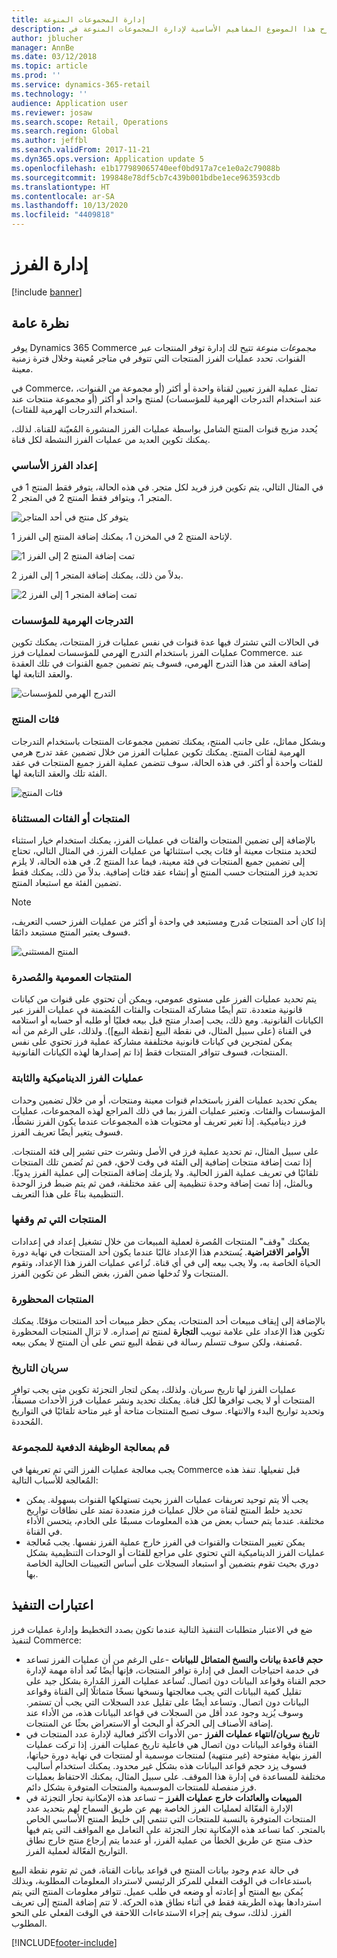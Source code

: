 ```yaml
---
title: إدارة المجموعات المنوعة
description: يشرح هذا الموضوع المفاهيم الأساسية لإدارة المجموعات المنوعة في Dynamics 365 Commerce، ويوفر اعتبارات التنفيذ لمشروعك.
author: jblucher
manager: AnnBe
ms.date: 03/12/2018
ms.topic: article
ms.prod: ''
ms.service: dynamics-365-retail
ms.technology: ''
audience: Application user
ms.reviewer: josaw
ms.search.scope: Retail, Operations
ms.search.region: Global
ms.author: jeffbl
ms.search.validFrom: 2017-11-21
ms.dyn365.ops.version: Application update 5
ms.openlocfilehash: e1b177989065740eef0bd917a7ce1e0a2c79088b
ms.sourcegitcommit: 199848e78df5cb7c439b001bdbe1ece963593cdb
ms.translationtype: HT
ms.contentlocale: ar-SA
ms.lasthandoff: 10/13/2020
ms.locfileid: "4409818"
---
```

# <a name="assortment-management"></a>إدارة الفرز

[!include [banner](../includes/banner.md)]

## <a name="overview"></a>نظرة عامة

يوفر Dynamics 365 Commerce *مجموعات منوعة* تتيح لك إدارة توفر المنتجات عبر القنوات. تحدد عمليات الفرز المنتجات التي تتوفر في متاجر مُعينة وخلال فترة زمنية معينة.

في Commerce، تمثل عملية الفرز تعيين لقناة واحدة أو أكثر (أو مجموعة من القنوات، عند استخدام التدرجات الهرمية للمؤسسات) لمنتج واحد أو أكثر (أو مجموعة منتجات عند استخدام التدرجات الهرمية للفئات).

يُحدد مزيج قنوات المنتج الشامل بواسطة عمليات الفرز المنشورة المُعيّنة للقناة. لذلك، يمكنك تكوين العديد من عمليات الفرز النشطة لكل قناة.

### <a name="basic-assortment-setup"></a>إعداد الفرز الأساسي

في المثال التالي، يتم تكوين فرز فريد لكل متجر. في هذه الحالة، يتوفر فقط المنتج 1 في المتجر 1، ويتوافر فقط المنتج 2 في المتجر 2.

![يتوفر كل منتج في أحد المتاجر](./media/Managing-assortments-figure1.png)

لإتاحة المنتج 2 في المخزن 1، يمكنك إضافة المنتج إلى الفرز 1.

![تمت إضافة المنتج 2 إلى الفرز 1](./media/Managing-assortments-figure2.png)

بدلاً من ذلك، يمكنك إضافة المتجر 1 إلى الفرز 2.

![تمت إضافة المتجر 1 إلى الفرز 2](./media/Managing-assortments-figure3.png)

### <a name="organization-hierarchies"></a>التدرجات الهرمية للمؤسسات

في الحالات التي تشترك فيها عدة قنوات في نفس عمليات فرز المنتجات، يمكنك تكوين عمليات الفرز باستخدام التدرج الهرمي للمؤسسات لعمليات فرز Commerce. عند إضافة العقد من هذا التدرج الهرمي، فسوف يتم تضمين جميع القنوات في تلك العقدة والعقد التابعة لها.

![التدرج الهرمي للمؤسسات](./media/Managing-assortments-figure4.png)

### <a name="product-categories"></a>فئات المنتج

وبشكل مماثل، على جانب المنتج، يمكنك تضمين مجموعات المنتجات باستخدام التدرجات الهرمية لفئات المنتج. يمكنك تكوين عمليات الفرز من خلال تضمين عقد تدرج هرمي للفئات واحدة أو أكثر. في هذه الحالة، سوف تتضمن عملية الفرز جميع المنتجات في عقد الفئة تلك والعقد التابعة لها.

![فئات المنتج](./media/Managing-assortments-figure5.png)

### <a name="excluded-products-or-categories"></a>المنتجات أو الفئات المستثناة

بالإضافة إلى تضمين المنتجات والفئات في عمليات الفرز، يمكنك استخدام خيار استثناء لتحديد منتجات معينة أو فئات يجب استثنائها من عمليات الفرز. في المثال التالي، تحتاج إلى تضمين جميع المنتجات في فئة معينة، فيما عدا المنتج 2. في هذه الحالة، لا يلزم تحديد فرز المنتجات حسب المنتج أو إنشاء عقد فئات إضافية. بدلاً من ذلك، يمكنك فقط تضمين الفئة مع استبعاد المنتج.

> [!NOTE]
> إذا كان أحد المنتجات مُدرج ومستبعد في واحدة أو أكثر من عمليات الفرز حسب التعريف، فسوف يعتبر المنتج مستبعد دائمًا.

![المنتج المستثنى](./media/Managing-assortments-figure6.png)

### <a name="global-and-released-products"></a>المنتجات العمومية والمُصدرة

يتم تحديد عمليات الفرز على مستوى عمومي، ويمكن أن تحتوي على قنوات من كيانات قانونية متعددة. تتم أيضًا مشاركة المنتجات والفئات المُضمنة في عمليات الفرز عبر الكيانات القانونية. ومع ذلك، يجب إصدار منتج قبل بيعه فعليًا أو طلبه أو حسابه أو استلامه في القناة (على سبيل المثال، في نقطة البيع \[نقطة البيع\]). ولذلك، على الرغم من أنه يمكن لمتجرين في كيانات قانونية مختلففة مشاركة عملية فرز تحتوي على نفس المنتجات، فسوف تتوافر المنتجات فقط إذا تم إصدارها لهذه الكيانات القانونية.

### <a name="dynamic-and-static-assortments"></a>عمليات الفرز الديناميكية والثابتة

يمكن تحديد عمليات الفرز باستخدام قنوات معينة ومنتجات، أو من خلال تضمين وحدات المؤسسات والفئات. وتعتبر عمليات الفرز بما في ذلك المراجع لهذه المجموعات، عمليات فرز ديناميكية. إذا تغير تعريف أو محتويات هذه المجموعات عندما يكون الفرز نشطًا، فسوف يتغير أيضًا تعريف الفرز.

على سبيل المثال، تم تحديد عملية فرز في الأصل ونشرت حتى تشير إلى فئة المنتجات. إذا تمت إضافة منتجات إضافية إلى الفئة في وقت لاحق، فمن ثم تُضمن تلك المنتجات تلقائيًا في تعريف عملية الفرز الحالية. ولا يلزمك إضافة المنتجات إلى عملية الفرز يدويًا. وبالمثل، إذا تمت إضافة وحدة تنظيمية إلى عقد مختلفة، فمن ثم يتم ضبط فرز الوحدة التنظيمية بناءً على هذا التعريف.

### <a name="stopped-products"></a>المنتجات التي تم وقفها

يمكنك "وقف" المنتجات المُصرة لعملية المبيعات من خلال تشغيل إعداد في إعدادات **الأوامر الافتراضية**. يُستخدم هذا الإعداد غالبًا عندما يكون أحد المنتجات في نهاية دورة الحياة الخاصة به، ولا يجب بيعه إلى في أي قناة. تُراعي عمليات الفرز هذا الإعداد، وتقوم المنتجات ولا تُدخلها ضمن الفرز، بغض النظر عن تكوين الفرز.

### <a name="blocked-products"></a>المنتجات المحظورة

بالإضافة إلى إيقاف مبيعات أحد المنتجات، يمكن حظر مبيعات أحد المنتجات مؤقتًا. يمكنك تكوين هذا الإعداد على علامة تبويب **التجارة** لمنتج تم إصداره. لا تزال المنتجات المحظورة مُصنفة، ولكن سوف تتسلم رسالة في نقطة البيع تنص على أن المنتج لا يمكن بيعه.

### <a name="date-effectivity"></a>سريان التاريخ

عمليات الفرز لها تاريخ سريان. ولذلك، يمكن لتجار التجزئة تكوين متى يجب توافر المنتجات أو لا يجب توافرها لكل قناة. يمكنك تحديد ونشر عمليات فرز الأحداث مسبقاً، وتحديد تواريخ البدء والانتهاء. سوف تصبح المنتجات متاحة أو غير متاحة تلقائيًا في التواريخ المُحددة.

### <a name="process-assortments-batch-job"></a>قم بمعالجة الوظيفة الدفعية للمجموعة

يجب معالجة عمليات الفرز التي تم تعريفها في Commerce قبل تفعيلها. تنفذ هذه المُعالجة للأسباب التالية:

- يجب ألا يتم توحيد تعريفات عمليات الفرز بحيث تستهلكها القنوات بسهولة. يمكن تحديد خلط المنتج لقناة من خلال عمليات فرز متعددة تمتد على نطاقات تواريخ مختلفة. عندما يتم حساب بعض من هذه المعلومات مسبقًا على الخادم، يتحسن الأداء في القناة.
- يمكن تغيير المنتجات والقنوات في الفرز خارج عملية الفرز نفسها. يجب مُعالجة عمليات الفرز الديناميكية التي تحتوي على مراجع للفئات أو الوحدات التنظيمية بشكل دوري بحيث تقوم بتضمين أو استبعاد السجلات على أساس التعيينات الحالية الخاصة بها.

## <a name="implementation-considerations"></a>اعتبارات التنفيذ

ضع في الاعتبار متطلبات التنفيذ التالية عندما تكون بصدد التخطيط وإدارة عمليات فرز لتنفيذ Commerce:

- **حجم قاعدة بيانات والنسخ المتماثل للبيانات** -على الرغم من أن عمليات الفرز تساعد في خدمة احتياجات العمل في إدارة توافر المنتجات، فإنها أيضًا تُعد أداة مهمة لإدارة حجم القناة وقواعد البيانات دون اتصال. تُساعد عمليات الفرز المُدارة بشكل جيد على تقليل كمية البيانات التي يجب معالجتها ونسخها نسخًا متماثلًا إلى القناة وقواعد البيانات دون اتصال. وتساعد أيضًا على تقليل عدد السجلات التي يجب أن تستمر. وسوف يُزيد وجود عدد أقل من السجلات في قواعد البيانات هذه، من الأداء عند إضافة الأصناف إلى الحركة أو البحث أو الاستعراض بحثًا عن المنتجات.
- **تاريخ سريان/انتهاء عمليات الفرز** -من الأدوات الأكثر فعالية لإدارة عدد المنتجات في القناة وقواعد البيانات دون اتصال هي فاعلية تاريخ عمليات الفرز. إذا تركت عمليات الفرز بنهاية مفتوحة (غير منتهية) لمنتجات موسمية أو لمنتجات في نهاية دورة حياتها، فسوف يزد حجم قواعد البيانات هذه بشكل غير محدود. يمكنك استخدام أساليب مختلفة للمساعدة في إدارة هذا الموقف. على سبيل المثال، يمكنك الاحتفاظ بعمليات فرز منفصلة للمنتجات الموسمية والمنتجات المتوفرة بشكل دائم.
- **المبيعات والعائدات خارج عمليات الفرز** – تساعد هذه الإمكانية تجار التجزئة في الإدارة الفعّالة لعمليات الفرز الخاصة بهم عن طريق السماح لهم بتحديد عدد المنتجات المتوفرة بالنسبة للمنتجات التي تنتمي إلى خليط المنتج الأساسي الخاص بالمتجر. كما تساعد هذه الإمكانية تجار التجزئة على التعامل مع المواقف التي يتم فيها حذف منتج عن طريق الخطأ من عملية الفرز، أو عندما يتم إرجاع منتج خارج نطاق التواريخ الفعّالة لعملية الفرز.

في حالة عدم وجود بيانات المنتج في قواعد بيانات القناة، فمن ثم تقوم نقطة البيع باستدعاءات في الوقت الفعلي للمركز الرئيسي لاسترداد المعلومات المطلوبة، وبذلك يُمكن بيع المنتج أو إعادته أو وضعه في طلب عميل. تتوافر معلومات المنتج التي يتم استردادها بهذه الطريقة فقط في أثناء نطاق هذه الحركة. لا تتم إضافة المنتج إلى تعريف الفرز. لذلك، سوف يتم إجراء الاستدعاءات اللاحقة في الوقت الفعلي على النحو المطلوب.


[!INCLUDE[footer-include](../includes/footer-banner.md)]